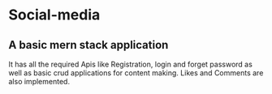 # Social-media

## A basic mern stack application

It has all the required Apis like Registration, login and forget password as well as basic crud applications for content making. 
Likes and Comments are also implemented.
